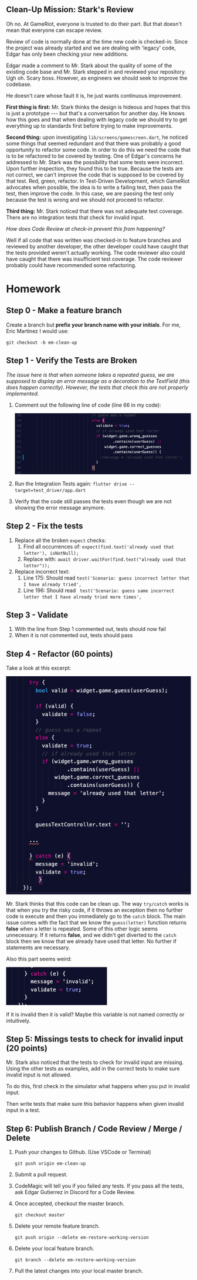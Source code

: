 ## Clean-Up Mission: Stark's Review

Oh no. At GameRiot, everyone is trusted to do their part. But that doesn't mean that everyone can escape review. 

Review of code is normally done at the time new code is checked-in. Since the project was already started and we are dealing with 'legacy' code, Edgar has only been checking your new additions.

Edgar made a comment to Mr. Stark about the quality of some of the existing code base and Mr. Stark stepped in and reviewed your repository. Ugh oh. Scary boss. However, as engineers we should seek to improve the codebase.

He doesn't care whose fault it is, he just wants continuous improvement.



**First thing is first:** Mr. Stark thinks the design is hideous and hopes that this is just a prototype --- but that's a conversation for another day. He knows how this goes and that when dealing with legacy code we should try to get everything up to standards first before trying to make improvements.



**Second thing:** upon investigating `lib/screens/gamescreen.dart`, he noticed some things that seemed redundant and that there was probably a good opportunity to refactor some code. In order to do this we need the code that is to be refactored to be covered by testing. One of Edgar's concerns he addressed to Mr. Stark was the possibility that some tests were incorrect. Upon further inspection, they found this to be true. Because the tests are not correct, we can't improve the code that is supposed to be covered by that test. Red, green, refactor. In Test-Driven Development, which GameRiot advocates when possible, the idea is to write a failing test, then pass the test, then improve the code. In this case, we are passing the test only because the test is wrong and we should not proceed to refactor.



**Third thing:** Mr. Stark noticed that there was not adequate test coverage. There are no integration tests that check for invalid input. 



*How does Code Review at check-in prevent this from happening?*

Well if all code that was written was checked-in to feature branches and reviewed by another developer, the other developer could have caught that the tests provided weren't actually working. The code reviewer also could have caught that there was insufficient test coverage. The code reviewer probably could have recommended some refactoring.



# Homework

## Step 0 - Make a feature branch

Create a branch but **prefix your branch name with your initials**. For me, Eric Martinez I would use:

```
git checkout -b em-clean-up
```



## Step 1 - Verify the Tests are Broken

*The issue here is that when someone takes a repeated guess, we are supposed to display an error message as a decoration to the TextField (this does happen correctly). However, the tests that check this are not properly implemented.*



1. Comment out the following line of code (line 66 in my code):

   ![image-20200408124812765](images/image-20200408124812765.png)

2. Run the Integration Tests again: `flutter drive --target=test_driver/app.dart`
3. Verify that the code still passes the tests even though we are not showing the error message anymore.



## Step 2 - Fix the tests

1. Replace all the broken `expect` checks:
   1. Find all occurrences of: `expect(find.text('already used that letter'), isNotNull);`
   2. Replace with: `await driver.waitFor(find.text("already used that letter"));`
2. Replace incorrect text:
   1. Line 175: Should read `test('Scenario: guess incorrect letter that I have already tried',`
   2. Line 196: Should read ` test('Scenario: guess same incorrect letter that I have already tried more times',`



## Step 3 - Validate

1. With the line from Step 1 commented out, tests should now fail
2. When it is not commented out, tests should pass



## Step 4 - Refactor (60 points)

Take a look at this excerpt:



![](images/image-20200408152749404.png)

Mr. Stark thinks that this code can be clean up. The way `try/catch` works is that when you try the risky code, if it throws an exception then no further code is execute and then you immediately go to the `catch` block. The main issue comes with the fact that we know the `guess(letter)` function returns **false** when a letter is repeated. Some of this other logic seems unnecessary. If it returns **false**, and we didn't get diverted to the `catch` block then we know that we already have used that letter. No further if statements are necessary.



Also this part seems weird:

![image-20200408153233546](images/image-20200408153233546.png)

If it is invalid then it is valid? Maybe this variable is not named correctly or intuitively.



## Step 5: Missings tests to check for invalid input (20 points)

Mr. Stark also noticed that the tests to check for invalid input are missing. Using the other tests as examples, add in the correct tests to make sure invalid input is not allowed.

To do this, first check in the simulator what happens when you put in invalid input.

Then write tests that make sure this behavior happens when given invalid input in a test.



## Step 6: Publish Branch / Code Review / Merge / Delete

1. Push your changes to Github. (Use VSCode or Terminal)

   ```
   git push origin em-clean-up
   ```

2. Submit a pull request. 

3. CodeMagic will tell you if you failed any tests. If you pass all the tests, ask Edgar Gutierrez in Discord for a Code Review.

4. Once accepted, checkout the master branch.

   ```
   git checkout master
   ```

5. Delete your remote feature branch.

   ```
   git push origin --delete em-restore-working-version
   ```

6. Delete your local feature branch.

   ```
   git branch --delete em-restore-working-version
   ```

7. Pull the latest changes into your local master branch.

